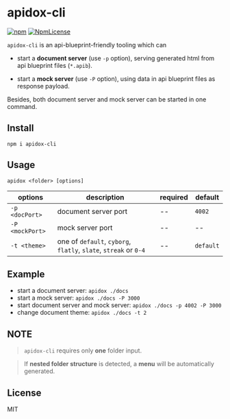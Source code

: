 # apidox-cli

[![npm](https://img.shields.io/npm/v/apidox-cli.svg)](https://www.npmjs.com/package/apidox-cli)
[![NpmLicense](https://img.shields.io/npm/l/apidox-cli.svg)](https://www.npmjs.com/package/apidox-cli)


`apidox-cli` is an api-blueprint-friendly tooling which can

- start a **document server** (use `-p` option), serving generated html from api blueprint files (`*.apib`).

- start a **mock server** (use `-P` option), using data in api blueprint files as response payload.

Besides, both document server and mock server can be started in one command. 


## Install

  `npm i apidox-cli`

## Usage

  `apidox <folder> [options]`

| options | description | required | default |
| ---- | ---- | --- | --- |
| `-p <docPort>` | document server port | -- | `4002` |
| `-P <mockPort>` | mock server port | -- | -- |
| `-t <theme>` | one of `default`, `cyborg`, `flatly`, `slate`, `streak` or `0-4` | -- | `default` |

## Example


- start a document server: `apidox ./docs`
- start a mock server: `apidox ./docs -P 3000`
- start document server and mock server: `apidox ./docs -p 4002 -P 3000`
- change document theme: `apidox ./docs -t 2`


## NOTE

> `apidox-cli` requires only **one** folder input. 

> If **nested folder structure** is detected, a **menu** will be automatically generated. 


## License

MIT

